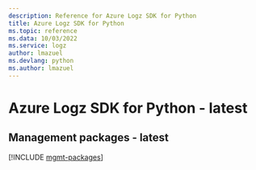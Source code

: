 ```yaml
---
description: Reference for Azure Logz SDK for Python
title: Azure Logz SDK for Python
ms.topic: reference
ms.data: 10/03/2022
ms.service: logz
author: lmazuel
ms.devlang: python
ms.author: lmazuel
---
```

# Azure Logz SDK for Python - latest

## Management packages - latest
[!INCLUDE [mgmt-packages](logz-mgmt-index.md)]